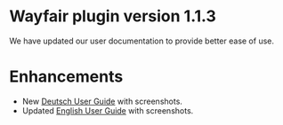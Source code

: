 # Wayfair plugin version 1.1.3

We have updated our user documentation to provide better ease of use.

# Enhancements

* New [Deutsch User Guide](https://github.com/wayfair-contribs/plentymarkets-plugin/blob/main/meta/documents/user_guide_de.md) with screenshots.
* Updated [English User Guide](https://github.com/wayfair-contribs/plentymarkets-plugin/blob/main/meta/documents/user_guide_en.md) with screenshots.
